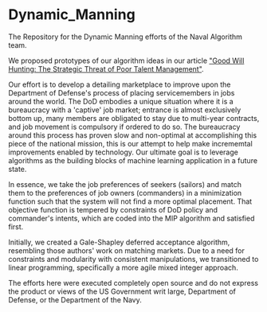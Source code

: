# Dynamic_Manning
The Repository for the Dynamic Manning efforts of the Naval Algorithm team.

We proposed prototypes of our algorithm ideas in our article ["Good Will Hunting: The Strategic Threat of Poor Talent Management"](https://warontherocks.com/2018/12/good-will-hunting-the-strategic-threat-of-poor-talent-management/). 

Our effort is to develop a detailing marketplace to improve upon the Department of Defense's process of placing servicemembers in jobs around the world. The DoD embodies a unique situation where it is a bureaucracy with a 'captive' job market; entrance is almost exclusively bottom up, many members are obligated to stay due to multi-year contracts, and job movement is compulsory if ordered to do so. The bureaucracy around this process has proven slow and non-optimal at accomplishing this piece of the national mission, this is our attempt to help make incrememtal improvements enabled by technology.  Our ultimate goal is to leverage algorithms as the building blocks of machine learning application in a future state. 

In essence, we take the job preferences of seekers (sailors) and match them to the preferences of job owners (commanders) in a minimization function such that the system will not find a more optimal placement.  That objective function is tempered by constraints of DoD policy and commander's intents, which are coded into the MIP algorithm and satisfied first. 

Initially, we created a Gale-Shapley deferred acceptance algorithm, resembling those authors' work on matching markets.  Due to a need for constraints and modularity with consistent manipulations, we transitioned to linear programming, specifically a more agile mixed integer approach.  

The efforts here were executed completely open source and do not express the product or views of the US Government writ large, Department of Defense, or the Department of the Navy.
